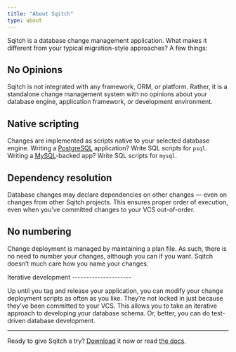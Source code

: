 ```yaml
---
title: "About Sqitch"
type: about
---
```


Sqitch is a database change management application. What makes it different from
your typical migration-style approaches? A few things:

<div class="icon db"></div>

No Opinions
-----------

Sqitch is not integrated with any framework, ORM, or platform. Rather, it is a
standalone change management system with no opinions about your database engine,
application framework, or development environment.

<div class="icon cli"></div>

Native scripting
----------------

Changes are implemented as scripts native to your selected database engine.
Writing a [PostgreSQL] application? Write SQL scripts for `psql`. Writing a
[MySQL]-backed app? Write SQL scripts for `mysql`.

<div class="icon depend"></div>

Dependency resolution
---------------------

Database changes may declare dependencies on other changes — even on changes
from other Sqitch projects. This ensures proper order of execution, even when
you’ve committed changes to your VCS out-of-order.

<div class="icon hash"></div>

No numbering
------------

Change deployment is managed by maintaining a plan file. As such, there is no
need to number your changes, although you can if you want. Sqitch doesn’t much
care how you name your changes.

<div class="icon dev"></div>
Iterative development
---------------------

Up until you tag and release your application, you can modify your change
deployment scripts as often as you like. They’re not locked in just because
they’ve been committed to your VCS. This allows you to take an iterative
approach to developing your database schema. Or, better, you can do test-driven
database development.

----

Ready to give Sqitch a try? [Download] it now or read [the docs].

  [PostgreSQL]: https://postgresql.org/
    "PostgreSQL: The World's Most Advanced Open Source Relational Database"
  [MySQL]: https://mysql.com/
    "MySQL: The world's most popular open source database"
  [Download]: /downloads/
  [the docs]: /docs/